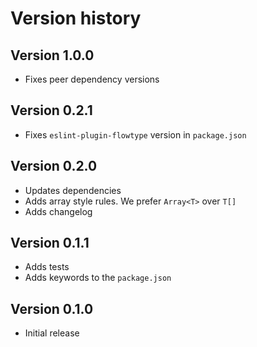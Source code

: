 # Version history

## Version 1.0.0

- Fixes peer dependency versions


## Version 0.2.1

- Fixes `eslint-plugin-flowtype` version in `package.json`


## Version 0.2.0

- Updates dependencies
- Adds array style rules. We prefer `Array<T>` over `T[]`
- Adds changelog


## Version 0.1.1

- Adds tests
- Adds keywords to the `package.json`


## Version 0.1.0

- Initial release
